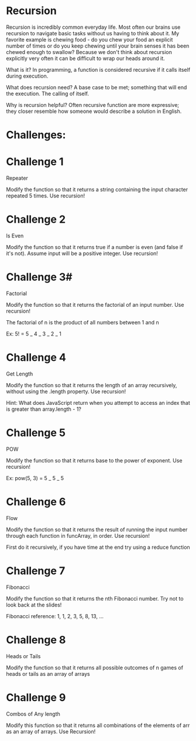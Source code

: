 # Recursion

Recursion is incredibly common everyday life. Most often our brains use recursion to navigate basic tasks without us having to think about it. My favorite example is chewing food - do you chew your food an explicit number of times or do you keep chewing until your brain senses it has been chewed enough to swallow? Because we don't think about recursion explicitly very often it can be difficult to wrap our heads around it.

What is it?
In programming, a function is considered recursive if it calls itself during execution.

What does recursion need?
A base case to be met; something that will end the execution. The calling of itself.

Why is recursion helpful?
Often recursive function are more expressive; they closer resemble how someone would describe a solution in English.

# Challenges:

# Challenge 1

Repeater

Modify the function so that it returns a string containing the input character repeated 5 times. Use recursion!

# Challenge 2

Is Even

Modify the function so that it returns true if a number is even (and false if it's not). Assume input will be a positive integer. Use recursion!

# Challenge 3#

Factorial

Modify the function so that it returns the factorial of an input number. Use recursion!

The factorial of n is the product of all numbers between 1 and n

Ex: 5! = 5 _ 4 _ 3 _ 2 _ 1

# Challenge 4

Get Length

Modify the function so that it returns the length of an array recursively, without using the .length property. Use recursion!

Hint: What does JavaScript return when you attempt to access an index that is greater than array.length - 1?

# Challenge 5

POW

Modify the function so that it returns base to the power of exponent. Use recursion!

Ex: pow(5, 3) = 5 _ 5 _ 5

# Challenge 6

Flow

Modify the function so that it returns the result of running the input number through each function in funcArray, in order. Use recursion!

First do it recursively, if you have time at the end try using a reduce function

# Challenge 7

Fibonacci

Modify the function so that it returns the nth Fibonacci number. Try not to look back at the slides!

Fibonacci reference: 1, 1, 2, 3, 5, 8, 13, ...

# Challenge 8

Heads or Tails

Modify the function so that it returns all possible outcomes of n games of heads or tails as an array of arrays

# Challenge 9

Combos of Any length

Modify this function so that it returns all combinations of the elements of arr as an array of arrays. Use Recursion!
